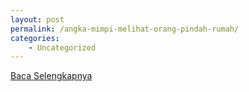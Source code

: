 ```yaml
---
layout: post
permalink: /angka-mimpi-melihat-orang-pindah-rumah/
categories:
    - Uncategorized
---
```


[Baca Selengkapnya](/08)